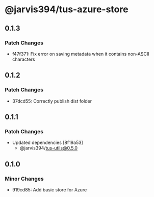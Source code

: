 # @jarvis394/tus-azure-store

## 0.1.3

### Patch Changes

- f47f371: Fix error on saving metadata when it contains non-ASCII characters

## 0.1.2

### Patch Changes

- 37dcd55: Correctly publish dist folder

## 0.1.1

### Patch Changes

- Updated dependencies [8f19a53]
  - @jarvis394/tus-utils@0.5.0

## 0.1.0

### Minor Changes

- 919cd85: Add basic store for Azure
